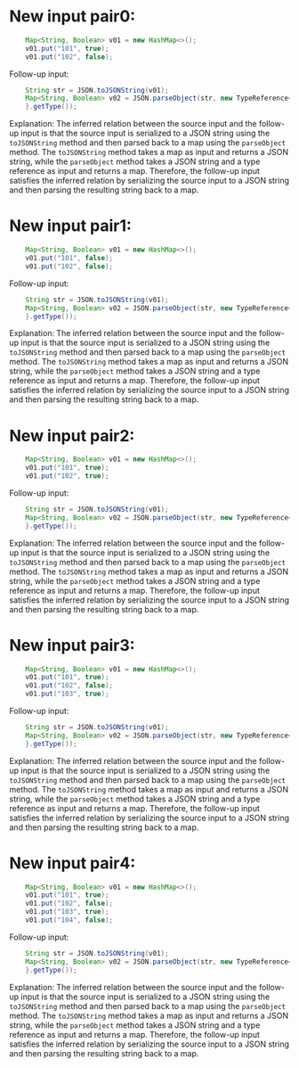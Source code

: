 # New input pair0:
```java
    Map<String, Boolean> v01 = new HashMap<>();
    v01.put("101", true);
    v01.put("102", false);
```
Follow-up input:
```java
    String str = JSON.toJSONString(v01);
    Map<String, Boolean> v02 = JSON.parseObject(str, new TypeReference<Map<String, Boolean>>() {
    }.getType());
```
Explanation:
The inferred relation between the source input and the follow-up input is that the source input is serialized to a JSON string using the `toJSONString` method and then parsed back to a map using the `parseObject` method. The `toJSONString` method takes a map as input and returns a JSON string, while the `parseObject` method takes a JSON string and a type reference as input and returns a map. Therefore, the follow-up input satisfies the inferred relation by serializing the source input to a JSON string and then parsing the resulting string back to a map.

# New input pair1:
```java
    Map<String, Boolean> v01 = new HashMap<>();
    v01.put("101", false);
    v01.put("102", false);
```
Follow-up input:
```java
    String str = JSON.toJSONString(v01);
    Map<String, Boolean> v02 = JSON.parseObject(str, new TypeReference<Map<String, Boolean>>() {
    }.getType());
```
Explanation:
The inferred relation between the source input and the follow-up input is that the source input is serialized to a JSON string using the `toJSONString` method and then parsed back to a map using the `parseObject` method. The `toJSONString` method takes a map as input and returns a JSON string, while the `parseObject` method takes a JSON string and a type reference as input and returns a map. Therefore, the follow-up input satisfies the inferred relation by serializing the source input to a JSON string and then parsing the resulting string back to a map.

# New input pair2:
```java
    Map<String, Boolean> v01 = new HashMap<>();
    v01.put("101", true);
    v01.put("102", true);
```
Follow-up input:
```java
    String str = JSON.toJSONString(v01);
    Map<String, Boolean> v02 = JSON.parseObject(str, new TypeReference<Map<String, Boolean>>() {
    }.getType());
```
Explanation:
The inferred relation between the source input and the follow-up input is that the source input is serialized to a JSON string using the `toJSONString` method and then parsed back to a map using the `parseObject` method. The `toJSONString` method takes a map as input and returns a JSON string, while the `parseObject` method takes a JSON string and a type reference as input and returns a map. Therefore, the follow-up input satisfies the inferred relation by serializing the source input to a JSON string and then parsing the resulting string back to a map.

# New input pair3:
```java
    Map<String, Boolean> v01 = new HashMap<>();
    v01.put("101", true);
    v01.put("102", false);
    v01.put("103", true);
```
Follow-up input:
```java
    String str = JSON.toJSONString(v01);
    Map<String, Boolean> v02 = JSON.parseObject(str, new TypeReference<Map<String, Boolean>>() {
    }.getType());
```
Explanation:
The inferred relation between the source input and the follow-up input is that the source input is serialized to a JSON string using the `toJSONString` method and then parsed back to a map using the `parseObject` method. The `toJSONString` method takes a map as input and returns a JSON string, while the `parseObject` method takes a JSON string and a type reference as input and returns a map. Therefore, the follow-up input satisfies the inferred relation by serializing the source input to a JSON string and then parsing the resulting string back to a map.

# New input pair4:
```java
    Map<String, Boolean> v01 = new HashMap<>();
    v01.put("101", true);
    v01.put("102", false);
    v01.put("103", true);
    v01.put("104", false);
```
Follow-up input:
```java
    String str = JSON.toJSONString(v01);
    Map<String, Boolean> v02 = JSON.parseObject(str, new TypeReference<Map<String, Boolean>>() {
    }.getType());
```
Explanation:
The inferred relation between the source input and the follow-up input is that the source input is serialized to a JSON string using the `toJSONString` method and then parsed back to a map using the `parseObject` method. The `toJSONString` method takes a map as input and returns a JSON string, while the `parseObject` method takes a JSON string and a type reference as input and returns a map. Therefore, the follow-up input satisfies the inferred relation by serializing the source input to a JSON string and then parsing the resulting string back to a map.
